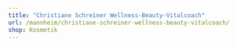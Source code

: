 ```yaml
---
title: "Christiane Schreiner Wellness-Beauty-Vitalcoach"
url: /mannheim/christiane-schreiner-wellness-beauty-vitalcoach/
shop: Kosmetik
---
```

